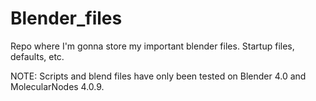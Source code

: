 # Blender_files
Repo where I'm gonna store my important blender files. Startup files, defaults, etc. 


NOTE: Scripts and blend files have only been tested on Blender 4.0 and MolecularNodes 4.0.9. 
